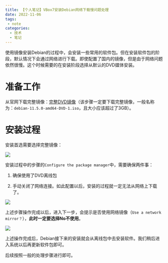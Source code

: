 ```yaml
---
title: 【个人笔记】VBox7安装Debian网络下载慢问题处理
date: 2022-11-06
tags:
 - note
categories:
  - 技术
  - 笔记
---
```


使用镜像安装Debian的过程中，会安装一些常用的软件包。但在安装软件包的阶段，默认情况下会通过网络进行下载。即使配置了国内的镜像，但是由于网络问题依然很慢。这个时候需要的在安装阶段选择从默认的DVD媒体安装。

<!-- more -->

# 准备工作

从官网下载完整镜像：[完整DVD镜像](https://cdimage.debian.org/debian-cd/current/amd64/iso-dvd/)（该步骤一定要下载完整镜像，一般名称为：`debian-11.5.0-amd64-DVD-1.iso`，且大小应该超过了3GB）。

# 安装过程

安装首选需要选择完整镜像：

![](https://res.zhen.wang/images/post/2022-11-06/010-use-complete-image.png)

安装过程中的步骤的`Configure the package manager`中，需要确保两件事：

1. 确保使用了DVD离线包

2. 手动关闭了网络连接。如此配置以后，安装的过程就一定无法从网络上下载了。

![](https://res.zhen.wang/images/post/2022-11-06/020-close-net-connection.png)

上述步骤操作完成以后，进入下一步，会提示是否使用网络镜像（`Use a network mirror？`），**此时一定要选择No不使用**。

![](https://res.zhen.wang/images/post/2022-11-06/030-dont-use-net-mirrors.png)

上述操作完成后，Debian接下来的安装就会从离线包中去安装软件。我们稍后进入系统以后再更新软件包即可。

后续按照一般的处理步骤进行即可。